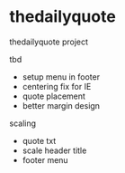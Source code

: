thedailyquote
=============

thedailyquote project

tbd
* setup menu in footer
* centering fix for IE
* quote placement
* better margin design

scaling
* quote txt
* scale header title
* footer menu